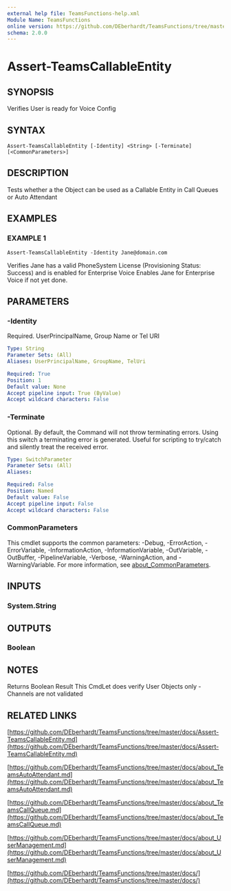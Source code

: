 ```yaml
---
external help file: TeamsFunctions-help.xml
Module Name: TeamsFunctions
online version: https://github.com/DEberhardt/TeamsFunctions/tree/master/docs/Assert-TeamsCallableEntity.md
schema: 2.0.0
---
```


# Assert-TeamsCallableEntity

## SYNOPSIS
Verifies User is ready for Voice Config

## SYNTAX

```
Assert-TeamsCallableEntity [-Identity] <String> [-Terminate] [<CommonParameters>]
```

## DESCRIPTION
Tests whether a the Object can be used as a Callable Entity in Call Queues or Auto Attendant

## EXAMPLES

### EXAMPLE 1
```
Assert-TeamsCallableEntity -Identity Jane@domain.com
```

Verifies Jane has a valid PhoneSystem License (Provisioning Status: Success) and is enabled for Enterprise Voice
Enables Jane for Enterprise Voice if not yet done.

## PARAMETERS

### -Identity
Required.
UserPrincipalName, Group Name or Tel URI

```yaml
Type: String
Parameter Sets: (All)
Aliases: UserPrincipalName, GroupName, TelUri

Required: True
Position: 1
Default value: None
Accept pipeline input: True (ByValue)
Accept wildcard characters: False
```

### -Terminate
Optional.
By default, the Command will not throw terminating errors.
Using this switch a terminating error is generated.
Useful for scripting to try/catch and silently treat the received error.

```yaml
Type: SwitchParameter
Parameter Sets: (All)
Aliases:

Required: False
Position: Named
Default value: False
Accept pipeline input: False
Accept wildcard characters: False
```

### CommonParameters
This cmdlet supports the common parameters: -Debug, -ErrorAction, -ErrorVariable, -InformationAction, -InformationVariable, -OutVariable, -OutBuffer, -PipelineVariable, -Verbose, -WarningAction, and -WarningVariable. For more information, see [about_CommonParameters](http://go.microsoft.com/fwlink/?LinkID=113216).

## INPUTS

### System.String
## OUTPUTS

### Boolean
## NOTES
Returns Boolean Result
This CmdLet does verify User Objects only - Channels are not validated

## RELATED LINKS

[https://github.com/DEberhardt/TeamsFunctions/tree/master/docs/Assert-TeamsCallableEntity.md](https://github.com/DEberhardt/TeamsFunctions/tree/master/docs/Assert-TeamsCallableEntity.md)

[https://github.com/DEberhardt/TeamsFunctions/tree/master/docs/about_TeamsAutoAttendant.md](https://github.com/DEberhardt/TeamsFunctions/tree/master/docs/about_TeamsAutoAttendant.md)

[https://github.com/DEberhardt/TeamsFunctions/tree/master/docs/about_TeamsCallQueue.md](https://github.com/DEberhardt/TeamsFunctions/tree/master/docs/about_TeamsCallQueue.md)

[https://github.com/DEberhardt/TeamsFunctions/tree/master/docs/about_UserManagement.md](https://github.com/DEberhardt/TeamsFunctions/tree/master/docs/about_UserManagement.md)

[https://github.com/DEberhardt/TeamsFunctions/tree/master/docs/](https://github.com/DEberhardt/TeamsFunctions/tree/master/docs/)

